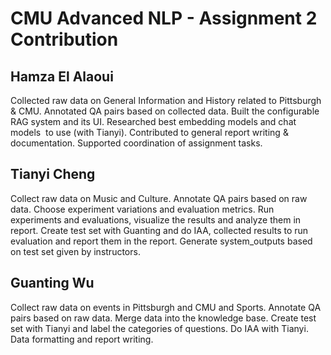 # CMU Advanced NLP - Assignment 2 Contribution

## Hamza El Alaoui
Collected raw data on General Information and History related to Pittsburgh & CMU. Annotated QA pairs based on collected data. Built the configurable RAG system and its UI. Researched best embedding models and chat models  to use (with Tianyi). Contributed to general report writing & documentation. Supported coordination of assignment tasks.



## Tianyi Cheng
Collect raw data on Music and Culture. Annotate QA pairs based on raw data. Choose experiment variations and evaluation metrics. Run experiments and evaluations, visualize the results and analyze them in report. Create test set with Guanting and do IAA, collected results to run evaluation and report them in the report. Generate system_outputs based on test set given by instructors. 

## Guanting Wu

Collect raw data on events in Pittsburgh and CMU and Sports. Annotate QA pairs based on raw data. Merge data into the knowledge base. Create test set with Tianyi and label the categories of questions. Do IAA with Tianyi. Data formatting and report writing.
